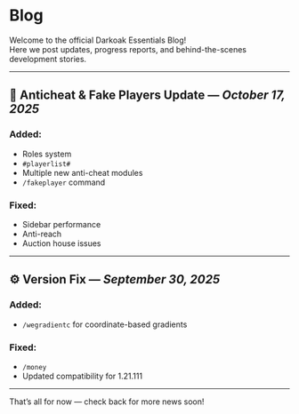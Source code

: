 # Blog

Welcome to the official Darkoak Essentials Blog!  
Here we post updates, progress reports, and behind-the-scenes development stories.

---

## 🧩 Anticheat & Fake Players Update — *October 17, 2025*

### Added:
* Roles system  
* `#playerlist#`  
* Multiple new anti-cheat modules  
* `/fakeplayer` command  

### Fixed:
* Sidebar performance  
* Anti-reach  
* Auction house issues  

---

## ⚙️ Version Fix — *September 30, 2025*

### Added:
* `/wegradientc` for coordinate-based gradients

### Fixed:
* `/money`  
* Updated compatibility for 1.21.111

---

That’s all for now — check back for more news soon!
